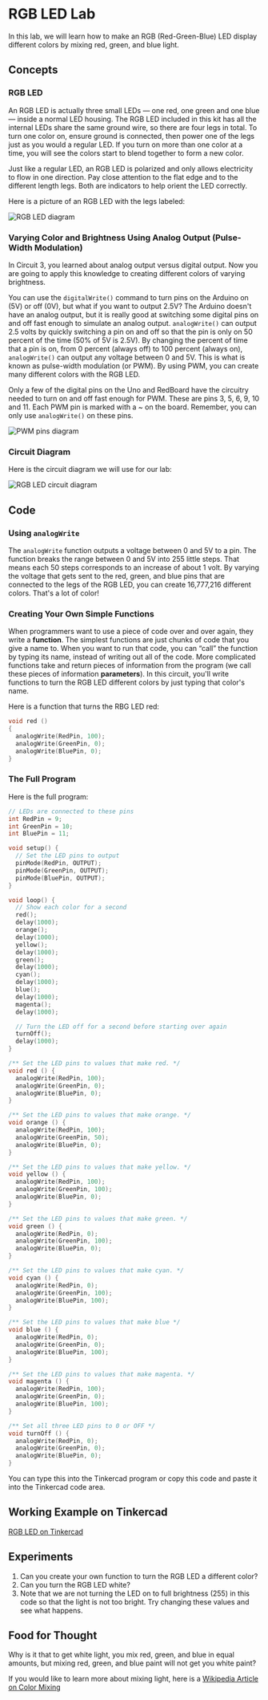 # RGB LED Lab

In this lab, we will learn how to make an RGB (Red-Green-Blue) LED display different colors by mixing red, green, and blue light.

## Concepts

### RGB LED

An RGB LED is actually three small LEDs &mdash; one red, one green and one blue &mdash; inside a normal LED housing. The RGB LED included in this kit has all the internal LEDs share the same ground wire, so there are four legs in total. To turn one color on, ensure ground is connected, then power one of the legs just as you would a regular LED. If you turn on more than one color at a time, you will see the colors start to blend together to form a new color.

Just like a regular LED, an RGB LED is polarized and only allows electricity to flow in one direction. Pay close attention to the flat edge and to the different length legs. Both are indicators to help orient the LED correctly.

Here is a picture of an RGB LED with the legs labeled:

![RGB LED diagram](./img/04-rgb-led-diagram.png)


### Varying Color and Brightness Using Analog Output (Pulse-Width Modulation)

In Circuit 3, you learned about analog output versus digital output. Now you are going to apply this knowledge to creating different colors of varying brightness.

You can use the `digitalWrite()` command to turn pins on the Arduino on (5V) or off (0V), but what if you want to output 2.5V? The Arduino doesn't have an analog output, but it is really good at switching some digital pins on and off fast enough to simulate an analog output. `analogWrite()` can output 2.5 volts by quickly switching a pin on and off so that the pin is only on 50 percent of the time (50% of 5V is 2.5V). By changing the percent of time that a pin is on, from 0 percent (always off) to 100 percent (always on), `analogWrite()` can output any voltage between 0 and 5V. This is what is known as pulse-width modulation (or PWM). By using PWM, you can create many different colors with the RGB LED.

Only a few of the digital pins on the Uno and RedBoard have the circuitry needed to turn on and off fast enough for PWM. These are pins 3, 5, 6, 9, 10 and 11. Each PWM pin is marked with a ~ on the board. Remember, you can only use `analogWrite()` on these pins.

![PWM pins diagram](./img/04-pwm-pins.jpg)


### Circuit Diagram

Here is the circuit diagram we will use for our lab:

![RGB LED circuit diagram](./img/04-rgb-led-circuit.png)


## Code


### Using `analogWrite`

The `analogWrite` function outputs a voltage between 0 and 5V to a pin. The function breaks the range between 0 and 5V into 255 little steps. That means each 50 steps corresponds to an increase of about 1 volt. By varying the voltage that gets sent to the red, green, and blue pins that are connected to the legs of the RGB LED, you can create 16,777,216 different colors. That's a lot of color!


### Creating Your Own Simple Functions

When programmers want to use a piece of code over and over again, they write a **function**. The simplest functions are just chunks of code that you give a name to. When you want to run that code, you can “call” the function by typing its name, instead of writing out all of the code. More complicated functions take and return pieces of information from the program (we call these pieces of information **parameters**). In this circuit, you'll write functions to turn the RGB LED different colors by just typing that color's name.

Here is a function that turns the RBG LED red:

```C
void red ()
{
  analogWrite(RedPin, 100);
  analogWrite(GreenPin, 0);
  analogWrite(BluePin, 0);
}
```


### The Full Program

Here is the full program:

```C
// LEDs are connected to these pins
int RedPin = 9;
int GreenPin = 10;
int BluePin = 11;

void setup() {
  // Set the LED pins to output
  pinMode(RedPin, OUTPUT);
  pinMode(GreenPin, OUTPUT);
  pinMode(BluePin, OUTPUT);
}

void loop() {
  // Show each color for a second
  red();
  delay(1000);
  orange();
  delay(1000);
  yellow();
  delay(1000);
  green();
  delay(1000);
  cyan();
  delay(1000);
  blue();
  delay(1000);
  magenta();
  delay(1000);

  // Turn the LED off for a second before starting over again
  turnOff();
  delay(1000);
}

/** Set the LED pins to values that make red. */
void red () {
  analogWrite(RedPin, 100);
  analogWrite(GreenPin, 0);
  analogWrite(BluePin, 0);
}

/** Set the LED pins to values that make orange. */
void orange () {
  analogWrite(RedPin, 100);
  analogWrite(GreenPin, 50);
  analogWrite(BluePin, 0);
}

/** Set the LED pins to values that make yellow. */
void yellow () {
  analogWrite(RedPin, 100);
  analogWrite(GreenPin, 100);
  analogWrite(BluePin, 0);
}

/** Set the LED pins to values that make green. */
void green () {
  analogWrite(RedPin, 0);
  analogWrite(GreenPin, 100);
  analogWrite(BluePin, 0);
}

/** Set the LED pins to values that make cyan. */
void cyan () {
  analogWrite(RedPin, 0);
  analogWrite(GreenPin, 100);
  analogWrite(BluePin, 100);
}

/** Set the LED pins to values that make blue */
void blue () {
  analogWrite(RedPin, 0);
  analogWrite(GreenPin, 0);
  analogWrite(BluePin, 100);
}

/** Set the LED pins to values that make magenta. */
void magenta () {
  analogWrite(RedPin, 100);
  analogWrite(GreenPin, 0);
  analogWrite(BluePin, 100);
}

/** Set all three LED pins to 0 or OFF */
void turnOff () {
  analogWrite(RedPin, 0);
  analogWrite(GreenPin, 0);
  analogWrite(BluePin, 0);
}
```

You can type this into the Tinkercad program or copy this code and paste it into the Tinkercad code area.


## Working Example on Tinkercad

[RGB LED on Tinkercad](https://www.tinkercad.com/things/jTbXltJyBlT-fantabulous-robo-kasi/editel?tenant=circuits)


## Experiments

1. Can you create your own function to turn the RGB LED a different color?
2. Can you turn the RGB LED white?
3. Note that we are not turning the LED on to full brightness (255) in this code so that the light is not too bright. Try changing these values and see what happens.


## Food for Thought

Why is it that to get white light, you mix red, green, and blue in equal amounts, but mixing red, green, and blue paint will not get you white paint?

If you would like to learn more about mixing light, here is a [Wikipedia Article on Color Mixing](https://en.wikipedia.org/wiki/Color_mixing)
